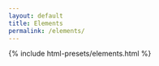 ```yaml
---
layout: default
title: Elements
permalink: /elements/
---
```

{% include html-presets/elements.html %}